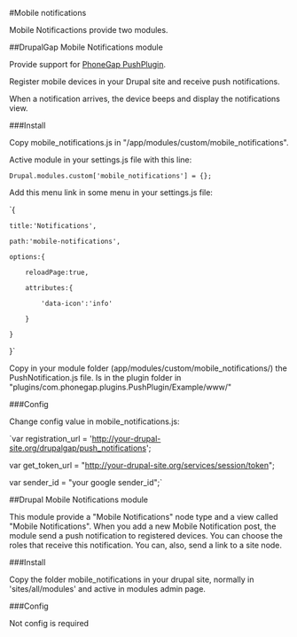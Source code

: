 #Mobile notifications

Mobile Notificactions provide two modules.

##DrupalGap Mobile Notifications module

Provide support for [PhoneGap PushPlugin](https://github.com/phonegap-build/PushPlugin).

Register mobile devices in your Drupal site and receive push notifications.

When a notification arrives, the device beeps and display the notifications view.

###Install

Copy mobile_notifications.js in "/app/modules/custom/mobile_notifications".

Active module in your settings.js file with this line:

`Drupal.modules.custom['mobile_notifications'] = {};`

Add this menu link in some menu in your settings.js file:

`{

	title:'Notifications',
	
	path:'mobile-notifications',
	
	options:{
	
		reloadPage:true,
		
		attributes:{
		
			'data-icon':'info'
			
		}
		
	}
	
}`

Copy in your module folder (app/modules/custom/mobile_notifications/) the PushNotification.js file. Is in the plugin folder in "plugins/com.phonegap.plugins.PushPlugin/Example/www/"

###Config

Change config value in mobile_notifications.js:

`var registration_url = 'http://your-drupal-site.org/drupalgap/push_notifications';

var get_token_url = "http://your-drupal-site.org/services/session/token";

var sender_id = "your google sender_id";`

##Drupal Mobile Notifications module

This module provide a "Mobile Notifications" node type and a view called "Mobile Notifications". When you add a new Mobile Notification post, the module send a push notification to registered devices. You can choose the roles that receive this notification. You can, also, send a link to a site node.

###Install

Copy the folder mobile_notifications in your drupal site, normally in 'sites/all/modules' and active in modules admin page.

###Config

Not config is required
